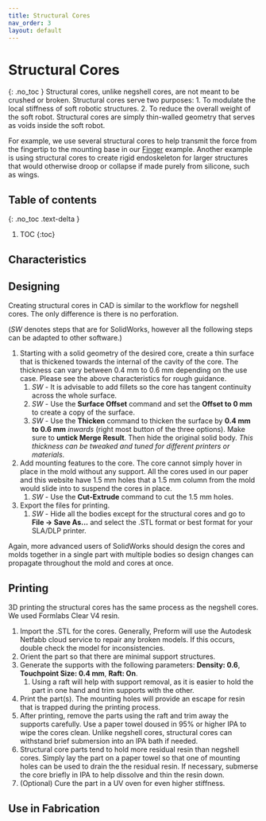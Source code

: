 ```yaml
---
title: Structural Cores
nav_order: 3
layout: default
---
```


# Structural Cores
{: .no_toc }
Structural cores, unlike negshell cores, are not meant to be crushed or broken. Structural cores serve two purposes: 1. To modulate the local stiffness of soft robotic structures. 2. To reduce the overall weight of the soft robot. Structural cores are simply thin-walled geometry that serves as voids inside the soft robot.

For example, we use several structural cores to help transmit the force from the fingertip to the mounting base in our [Finger](/example-finger) example. Another example is using structural cores to create rigid endoskeleton for larger structures that would otherwise droop or collapse if made purely from silicone, such as wings.

## Table of contents
{: .no_toc .text-delta }

1. TOC
{:toc}

## Characteristics

## Designing
Creating structural cores in CAD is similar to the workflow for negshell cores. The only difference is there is no perforation.

(*SW* denotes steps that are for SolidWorks, however all the following steps can be adapted to other software.)

1. Starting with a solid geometry of the desired core, create a thin surface that is thickened towards the internal of the cavity of the core. The thickness can vary between 0.4 mm to 0.6 mm depending on the use case. Please see the above characteristics for rough guidance.
    1. *SW* - It is advisable to add fillets so the core has tangent continuity across the whole surface.
    1. *SW* - Use the **Surface Offset** command and set the **Offset to 0 mm** to create a copy of the surface.
    1. *SW* - Use the **Thicken** command to thicken the surface by **0.4 mm to 0.6 mm** *inwards* (right most button of the three options). Make sure to **untick Merge Result**. Then hide the original solid body. *This thickness can be tweaked and tuned for different printers or materials.*
1. Add mounting features to the core. The core cannot simply hover in place in the mold without any support. All the cores used in our paper and this website have 1.5 mm holes that a 1.5 mm column from the mold would slide into to suspend the cores in place.
    1. *SW* - Use the **Cut-Extrude** command to cut the 1.5 mm holes.
1. Export the files for printing.
    1. *SW* - Hide all the bodies except for the structural cores and go to **File → Save As...** and select the .STL format or best format for your SLA/DLP printer.

Again, more advanced users of SolidWorks should design the cores and molds together in a single part with multiple bodies so design changes can propagate throughout the mold and cores at once.

## Printing
3D printing the structural cores has the same process as the negshell cores. We used Formlabs Clear V4 resin.

1. Import the .STL for the cores. Generally, Preform will use the Autodesk Netfabb cloud service to repair any broken models. If this occurs, double check the model for inconsistencies.
1. Orient the part so that there are minimal support structures.
1. Generate the supports with the following parameters: **Density: 0.6**, **Touchpoint Size: 0.4 mm**, **Raft: On**.
    1. Using a raft will help with support removal, as it is easier to hold the part in one hand and trim supports with the other.
1. Print the part(s). The mounting holes will provide an escape for resin that is trapped during the printing process.
1. After printing, remove the parts using the raft and trim away the supports carefully. Use a paper towel doused in 95% or higher IPA to wipe the cores clean. Unlike negshell cores, structural cores can withstand brief submersion into an IPA bath if needed.
1. Structural core parts tend to hold more residual resin than negshell cores. Simply lay the part on a paper towel so that one of mounting holes can be used to drain the the residual resin. If necessary, submerse the core briefly in IPA to help dissolve and thin the resin down.
1. (Optional) Cure the part in a UV oven for even higher stiffness.

## Use in Fabrication
